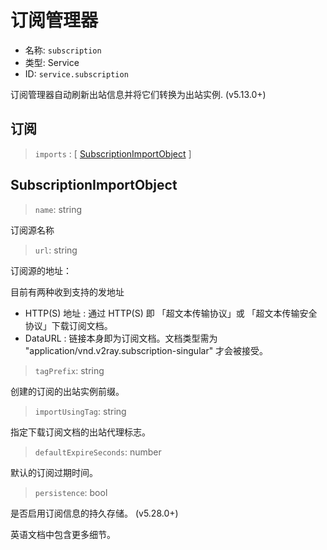 # 订阅管理器
* 名称: `subscription`
* 类型: Service
* ID: `service.subscription`

订阅管理器自动刷新出站信息并将它们转换为出站实例. (v5.13.0+)

## 订阅
> `imports` : [ [SubscriptionImportObject](#subscriptionimportobject) ]

## SubscriptionImportObject

> `name`: string

订阅源名称

> `url`: string

订阅源的地址：

目前有两种收到支持的发地址
- HTTP(S) 地址 : 通过 HTTP(S) 即  「超文本传输协议」或 「超文本传输安全协议」下载订阅文档。
- DataURL : 链接本身即为订阅文档。文档类型需为 "application/vnd.v2ray.subscription-singular" 才会被接受。

> `tagPrefix`: string

创建的订阅的出站实例前缀。

> `importUsingTag`: string

指定下载订阅文档的出站代理标志。

> `defaultExpireSeconds`: number

默认的订阅过期时间。

> `persistence`: bool

是否启用订阅信息的持久存储。 (v5.28.0+)

英语文档中包含更多细节。
